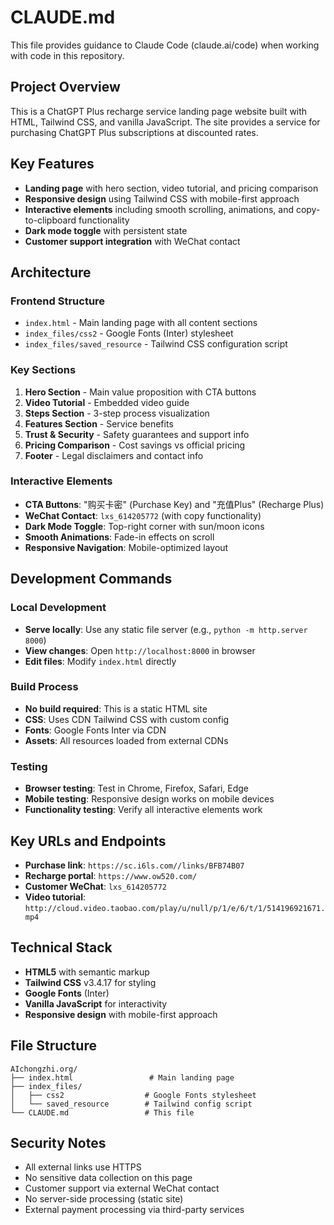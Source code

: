 # CLAUDE.md

This file provides guidance to Claude Code (claude.ai/code) when working with code in this repository.

## Project Overview

This is a ChatGPT Plus recharge service landing page website built with HTML, Tailwind CSS, and vanilla JavaScript. The site provides a service for purchasing ChatGPT Plus subscriptions at discounted rates.

## Key Features

- **Landing page** with hero section, video tutorial, and pricing comparison
- **Responsive design** using Tailwind CSS with mobile-first approach
- **Interactive elements** including smooth scrolling, animations, and copy-to-clipboard functionality
- **Dark mode toggle** with persistent state
- **Customer support integration** with WeChat contact

## Architecture

### Frontend Structure
- `index.html` - Main landing page with all content sections
- `index_files/css2` - Google Fonts (Inter) stylesheet
- `index_files/saved_resource` - Tailwind CSS configuration script

### Key Sections
1. **Hero Section** - Main value proposition with CTA buttons
2. **Video Tutorial** - Embedded video guide
3. **Steps Section** - 3-step process visualization
4. **Features Section** - Service benefits
5. **Trust & Security** - Safety guarantees and support info
6. **Pricing Comparison** - Cost savings vs official pricing
7. **Footer** - Legal disclaimers and contact info

### Interactive Elements
- **CTA Buttons**: "购买卡密" (Purchase Key) and "充值Plus" (Recharge Plus)
- **WeChat Contact**: `lxs_614205772` (with copy functionality)
- **Dark Mode Toggle**: Top-right corner with sun/moon icons
- **Smooth Animations**: Fade-in effects on scroll
- **Responsive Navigation**: Mobile-optimized layout

## Development Commands

### Local Development
- **Serve locally**: Use any static file server (e.g., `python -m http.server 8000`)
- **View changes**: Open `http://localhost:8000` in browser
- **Edit files**: Modify `index.html` directly

### Build Process
- **No build required**: This is a static HTML site
- **CSS**: Uses CDN Tailwind CSS with custom config
- **Fonts**: Google Fonts Inter via CDN
- **Assets**: All resources loaded from external CDNs

### Testing
- **Browser testing**: Test in Chrome, Firefox, Safari, Edge
- **Mobile testing**: Responsive design works on mobile devices
- **Functionality testing**: Verify all interactive elements work

## Key URLs and Endpoints

- **Purchase link**: `https://sc.i6ls.com//links/BFB74B07`
- **Recharge portal**: `https://www.ow520.com/`
- **Customer WeChat**: `lxs_614205772`
- **Video tutorial**: `http://cloud.video.taobao.com/play/u/null/p/1/e/6/t/1/514196921671.mp4`

## Technical Stack

- **HTML5** with semantic markup
- **Tailwind CSS** v3.4.17 for styling
- **Google Fonts** (Inter)
- **Vanilla JavaScript** for interactivity
- **Responsive design** with mobile-first approach

## File Structure

```
AIchongzhi.org/
├── index.html                 # Main landing page
├── index_files/
│   ├── css2                  # Google Fonts stylesheet
│   └── saved_resource        # Tailwind config script
└── CLAUDE.md                 # This file
```

## Security Notes

- All external links use HTTPS
- No sensitive data collection on this page
- Customer support via external WeChat contact
- No server-side processing (static site)
- External payment processing via third-party services